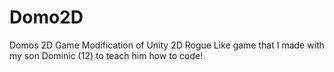 # Domo2D
Domos 2D Game
Modification of Unity 2D Rogue Like game that I made with my son Dominic (12) to teach him how to code!
